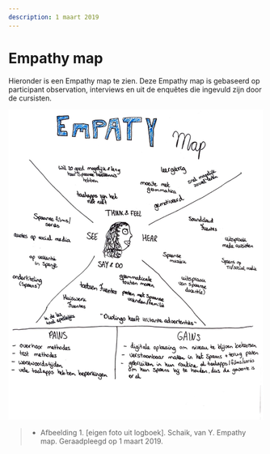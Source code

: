 ```yaml
---
description: 1 maart 2019
---
```


# Empathy map

Hieronder is een Empathy map te zien. Deze Empathy map is gebaseerd op participant observation, interviews en uit de enquêtes die ingevuld zijn door de cursisten. 

![Afbeelding 1.](../../.gitbook/assets/scan-7-may-2019-4-12-1.jpg)

> * Afbeelding 1. \[eigen foto uit logboek\]. Schaik, van Y. Empathy map. Geraadpleegd op 1 maart 2019.

